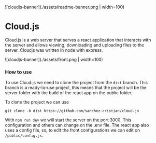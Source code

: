 
![cloudjs-banner](./assets/readme-banner.png | width=100)

# Cloud.js
Cloud.js is a web server that serves a react application that interacts with the server and allows viewing, downloading and uploading files to the server. Cloudjs was written in node with express. 

![cloudjs-banner](./assets/front.png | width=100)

### How to use
To use Cloud.js we need to clone the project from the `dist` branch. This branch is a ready-to-use project, this means that the project will be the server folder with the build of the react app on the public folder. 

To clone the project we can use 
```
git clone -b dist https://github.com/sanchez-cristian/cloud.js
```

With `npm run dev` we will start the server on the port 3000. This configuration and others can change on the .env file. The react app also uses a config file, so, to edit the front configurations we can edit on `/public/config.js`.


